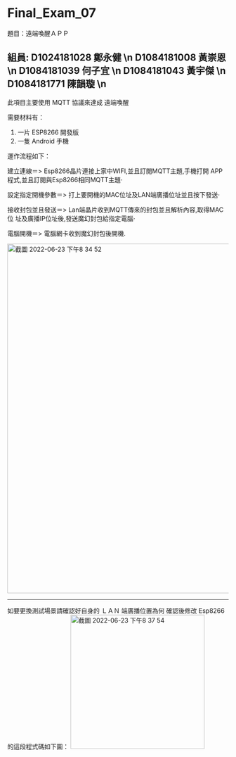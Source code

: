 # Final_Exam_07

題目：遠端喚醒ＡＰＰ

組員:
D1024181028 鄭永健 \n
D1084181008 黃崇恩 \n
D1084181039 何子宜 \n
D1084181043 黃宇傑 \n
D1084181771 陳韻璇 \n
----------------------------------------------------------------------------------------------------------------------------
此項目主要使用 MQTT 協議來達成 遠端喚醒

需要材料有：
1. 一片 ESP8266 開發版
2. 一隻 Android 手機

運作流程如下：

建立連線＝>
Esp8266晶片連接上家中WIFI,並且訂閱MQTT主題,手機打開 APP程式,並且訂閱與Esp8266相同MQTT主題⋅

設定指定開機參數＝>
打上要開機的MAC位址及LAN端廣播位址並且按下發送⋅

接收封包並且發送＝>
Lan端晶片收到MQTT傳來的封包並且解析內容,取得MAC位 址及廣播IP位址後,發送魔幻封包給指定電腦⋅

電腦開機＝>
電腦網卡收到魔幻封包後開機.

<img width="795" alt="截圖 2022-06-23 下午8 34 52" src="https://user-images.githubusercontent.com/104607586/175299679-9d292e50-5471-4691-b69d-03ede1302fe3.png">

----------------------------------------------------------------------------------------------------------------------------

如要更換測試場景請確認好自身的 ＬＡＮ 端廣播位置為何
確認後修改 Esp8266 的這段程式碼如下圖：
<img width="305" alt="截圖 2022-06-23 下午8 37 54" src="https://user-images.githubusercontent.com/104607586/175300171-1abb463c-99bc-4733-b745-df9b72cd41bf.png">



